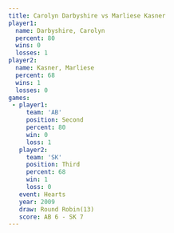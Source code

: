 ```yaml
---
title: Carolyn Darbyshire vs Marliese Kasner
player1:                   
  name: Darbyshire, Carolyn
  percent: 80              
  wins: 0                  
  losses: 1                
player2:                   
  name: Kasner, Marliese   
  percent: 68              
  wins: 1                  
  losses: 0                
games:
 - player1:          
     team: 'AB'      
     position: Second
     percent: 80     
     win: 0          
     loss: 1         
   player2:         
     team: 'SK'     
     position: Third
     percent: 68    
     win: 1         
     loss: 0        
   event: Hearts        
   year: 2009           
   draw: Round Robin(13)
   score: AB 6 - SK 7   
---
```

